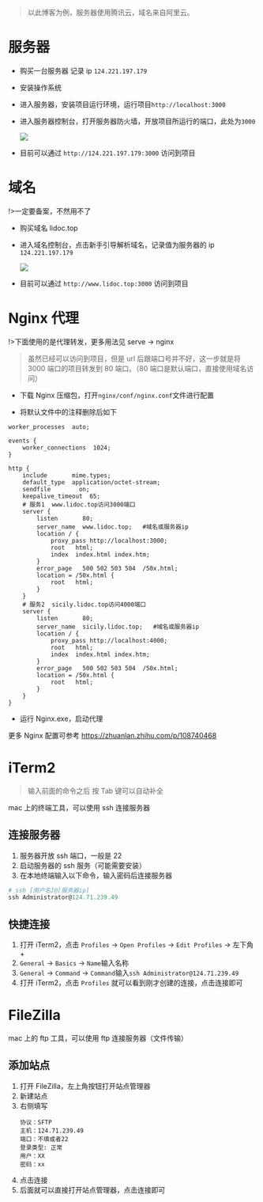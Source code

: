 > 以此博客为例，服务器使用腾讯云，域名来自阿里云。

# 服务器

- 购买一台服务器 记录 ip `124.221.197.179`

- 安装操作系统

- 进入服务器，安装项目运行环境，运行项目`http://localhost:3000`

- 进入服务器控制台，打开服务器防火墙，开放项目所运行的端口，此处为`3000`

  <img src='https://s1.ax1x.com/2022/05/06/OuCN2q.png'><img>

- 目前可以通过 `http://124.221.197.179:3000` 访问到项目

# 域名

!>一定要备案，不然用不了

- 购买域名 lidoc.top

- 进入域名控制台，点击新手引导解析域名，记录值为服务器的 ip `124.221.197.179`

  <img src='https://s1.ax1x.com/2023/03/29/ppcbIXT.png'><img>

- 目前可以通过 `http://www.lidoc.top:3000` 访问到项目

# Nginx 代理

!>下面使用的是代理转发，更多用法见 serve -> nginx

> 虽然已经可以访问到项目，但是 url 后跟端口号并不好，这一步就是将 3000 端口的项目转发到 80 端口。（80 端口是默认端口，直接使用域名访问）

- 下载 Nginx 压缩包，打开`nginx/conf/nginx.conf`文件进行配置

- 将默认文件中的注释删除后如下

```nginx
worker_processes  auto;

events {
    worker_connections  1024;
}

http {
    include       mime.types;
    default_type  application/octet-stream;
    sendfile        on;
    keepalive_timeout  65;
    # 服务1  www.lidoc.top访问3000端口
    server {
        listen       80;
        server_name  www.lidoc.top;   #域名或服务器ip
        location / {
            proxy_pass http://localhost:3000;
            root   html;
            index  index.html index.htm;
        }
        error_page   500 502 503 504  /50x.html;
        location = /50x.html {
            root   html;
        }
    }
    # 服务2  sicily.lidoc.top访问4000端口
    server {
        listen       80;
        server_name  sicily.lidoc.top;   #域名或服务器ip
        location / {
            proxy_pass http://localhost:4000;
            root   html;
            index  index.html index.htm;
        }
        error_page   500 502 503 504  /50x.html;
        location = /50x.html {
            root   html;
        }
    }
}
```

- 运行 Nginx.exe，启动代理

更多 Nginx 配置可参考 https://zhuanlan.zhihu.com/p/108740468

# iTerm2

> 输入前面的命令之后 按 Tab 键可以自动补全

mac 上的终端工具，可以使用 ssh 连接服务器

## 连接服务器

1. 服务器开放 ssh 端口，一般是 22
2. 启动服务器的 ssh 服务（可能需要安装）
3. 在本地终端输入以下命令，输入密码后连接服务器

```powershell
# ssh [用户名]@[服务器ip]
ssh Administrator@124.71.239.49
```

## 快捷连接

1. 打开 iTerm2，点击 `Profiles` -> `Open Profiles` -> `Edit Profiles` -> 左下角 +
2. `General` -> `Basics` -> `Name`输入名称
3. `General` -> `Command` -> `Command`输入`ssh Administrator@124.71.239.49`
4. 打开 iTerm2，点击 `Profiles` 就可以看到刚才创建的连接，点击连接即可

# FileZilla

mac 上的 ftp 工具，可以使用 ftp 连接服务器（文件传输）

## 添加站点

1. 打开 FileZilla，左上角按钮打开站点管理器
2. 新建站点
3. 右侧填写
   ```
   协议：SFTP
   主机：124.71.239.49
   端口：不填或者22
   登录类型: 正常
   用户：XX
   密码：xx
   ```
4. 点击连接
5. 后面就可以直接打开站点管理器，点击连接即可
